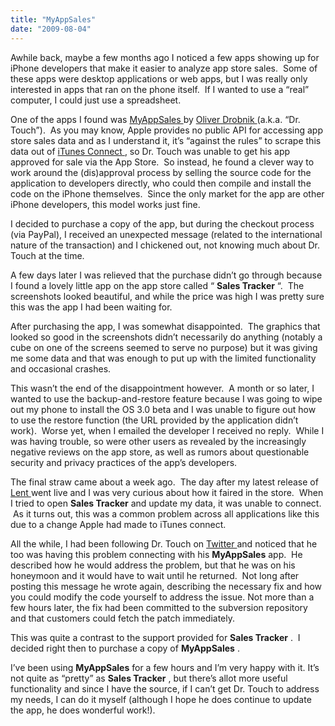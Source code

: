 ```yaml
---
title: "MyAppSales"
date: "2009-08-04"
---
```


<div class="content">
<p>Awhile back, maybe a few months ago I noticed a few apps showing up for iPhone
developers that make it easier to analyze app store sales.  Some of these apps
were desktop applications or web apps, but I was really only interested in
apps that ran on the phone itself.  If I wanted to use a “real” computer, I
could just use a spreadsheet.</p>
<p>One of the apps I found was <a href="http://www.drobnik.com/touch/my-
app-sales/" target="_blank"> MyAppSales </a> by <a href="http://www.drobnik.com/touch/" target="_blank"> Oliver Drobnik </a> (a.k.a. “Dr.
Touch”).  As you may know, Apple provides no public API for accessing app
store sales data and as I understand it, it’s “against the rules” to scrape
this data out of <a href="https://itunesconnect.apple.com/WebObjects/iTunesConnect.woa" target="_blank"> iTunes Connect
</a> , so Dr. Touch
was unable to get his app approved for sale via the App Store.  So instead, he
found a clever way to work around the (dis)approval process by selling the
source code for the application to developers directly, who could then compile
and install the code on the iPhone themselves.  Since the only market for the
app are other iPhone developers, this model works just fine.</p>
<p>I decided to purchase a copy of the app, but during the checkout process (via
PayPal), I received an unexpected message (related to the international nature
of the transaction) and I chickened out, not knowing much about Dr. Touch at
the time.</p>
<p>A few days later I was relieved that the purchase didn’t go through because I
found a lovely little app on the app store called “ <strong>Sales Tracker</strong> “.  The
screenshots looked beautiful, and while the price was high I was pretty sure
this was the app I had been waiting for.</p>
<p>After purchasing the app, I was somewhat disappointed.  The graphics that
looked so good in the screenshots didn’t necessarily do anything (notably a
cube on one of the screens seemed to serve no purpose) but it was giving me
some data and that was enough to put up with the limited functionality and
occasional crashes.</p>
<p>This wasn’t the end of the disappointment however.  A month or so later, I
wanted to use the backup-and-restore feature because I was going to wipe out
my phone to install the OS 3.0 beta and I was unable to figure out how to use
the restore function (the URL provided by the application didn’t work).  Worse
yet, when I emailed the developer I received no reply.  While I was having
trouble, so were other users as revealed by the increasingly negative reviews
on the app store, as well as rumors about questionable security and privacy
practices of the app’s developers.</p>
<p>The final straw came about a week ago.  The day after my latest release of <a href="http://www.gullicksonlaboratories.com/lent/" target="_blank">
Lent </a> went live and I was very
curious about how it faired in the store.  When I tried to open <strong>Sales
Tracker</strong> and update my data, it was unable to connect.  As it turns out, this
was a common problem across all applications like this due to a change Apple
had made to iTunes connect.</p>
<p>All the while, I had been following Dr. Touch on <a href="http://twitter.com/Dr_Touch" target="_blank"> Twitter
</a> and noticed that he too was having this problem
connecting with his <strong>MyAppSales</strong> app.  He described how he would address the
problem, but that he was on his honeymoon and it would have to wait until he
returned.  Not long after posting this message he wrote again, describing the
necessary fix and how you could modify the code yourself to address the issue.
Not more than a few hours later, the fix had been committed to the subversion
repository and that customers could fetch the patch immediately.</p>
<p>This was quite a contrast to the support provided for <strong>Sales Tracker</strong> .  I
decided right then to purchase a copy of <strong>MyAppSales</strong> .</p>
<p>I’ve been using <strong>MyAppSales</strong> for a few hours and I’m very happy with it.
It’s not quite as “pretty” as <strong>Sales Tracker</strong> , but there’s allot more
useful functionality and since I have the source, if I can’t get Dr. Touch to
address my needs, I can do it myself (although I hope he does continue to
update the app, he does wonderful work!).</p>
</div>
